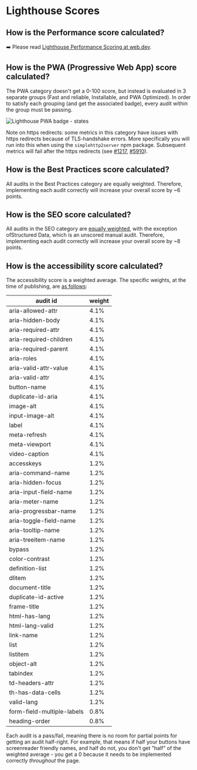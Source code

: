 # Lighthouse Scores

## How is the Performance score calculated?

➡️ Please read [Lighthouse Performance Scoring at web.dev](https://web.dev/performance-scoring/).

## How is the PWA (Progressive Web App) score calculated?

The PWA category doesn't get a 0-100 score, but instead is evaluated in 3 separate groups (Fast and reliable, Installable, and PWA Optimized). In order to satisfy each grouping (and get the associated badge), every audit within the group must be passing.

![Lighthouse PWA badge - states](https://user-images.githubusercontent.com/39191/80662283-c292d280-8a45-11ea-84e8-7f8248657acf.png)

Note on https redirects: some metrics in this category have issues with https redirects because of TLS-handshake errors. More specifically you will run into this when using the ```simplehttp2server``` npm package. Subsequent metrics will fail after the https redirects (see [#1217](https://github.com/GoogleChrome/lighthouse/issues/1217), [#5910](https://github.com/GoogleChrome/lighthouse/issues/5910)).

## How is the Best Practices score calculated?

All audits in the Best Practices category are equally weighted. Therefore, implementing each audit correctly will increase your overall score by ~6 points.

## How is the SEO score calculated?

All audits in the SEO category are [equally weighted](https://github.com/GoogleChrome/lighthouse/blob/080c6b4b9fec6dfcaf8e0cd8d09c3224465e4fd3/lighthouse-core/config/default-config.js#L531-L547), with the exception ofStructured Data, which is an unscored manual audit. Therefore, implementing each audit correctly will increase your overall score by ~8 points.


## How is the accessibility score calculated?

<!-- node lighthouse-core/scripts/print-a11y-scoring.js -->

<!-- TODO: need a commit first to update url ... -->
The accessibility score is a weighted average. The specific weights, at the time of publishing, are [as follows](https://github.com/GoogleChrome/lighthouse/blob/080c6b4b9fec6dfcaf8e0cd8d09c3224465e4fd3/lighthouse-core/config/default-config.js#L450-L491):

| audit id | weight |
|-|-|
 | aria-allowed-attr | 4.1% |
 | aria-hidden-body | 4.1% |
 | aria-required-attr | 4.1% |
 | aria-required-children | 4.1% |
 | aria-required-parent | 4.1% |
 | aria-roles | 4.1% |
 | aria-valid-attr-value | 4.1% |
 | aria-valid-attr | 4.1% |
 | button-name | 4.1% |
 | duplicate-id-aria | 4.1% |
 | image-alt | 4.1% |
 | input-image-alt | 4.1% |
 | label | 4.1% |
 | meta-refresh | 4.1% |
 | meta-viewport | 4.1% |
 | video-caption | 4.1% |
 | accesskeys | 1.2% |
 | aria-command-name | 1.2% |
 | aria-hidden-focus | 1.2% |
 | aria-input-field-name | 1.2% |
 | aria-meter-name | 1.2% |
 | aria-progressbar-name | 1.2% |
 | aria-toggle-field-name | 1.2% |
 | aria-tooltip-name | 1.2% |
 | aria-treeitem-name | 1.2% |
 | bypass | 1.2% |
 | color-contrast | 1.2% |
 | definition-list | 1.2% |
 | dlitem | 1.2% |
 | document-title | 1.2% |
 | duplicate-id-active | 1.2% |
 | frame-title | 1.2% |
 | html-has-lang | 1.2% |
 | html-lang-valid | 1.2% |
 | link-name | 1.2% |
 | list | 1.2% |
 | listitem | 1.2% |
 | object-alt | 1.2% |
 | tabindex | 1.2% |
 | td-headers-attr | 1.2% |
 | th-has-data-cells | 1.2% |
 | valid-lang | 1.2% |
 | form-field-multiple-labels | 0.8% |
 | heading-order | 0.8% |

Each audit is a pass/fail, meaning there is no room for partial points for getting an audit half-right. For example, that means if half your buttons have screenreader friendly names, and half do not, you don't get "half" of the weighted average - you get a 0 because it needs to be implemented correctly *throughout* the page.
